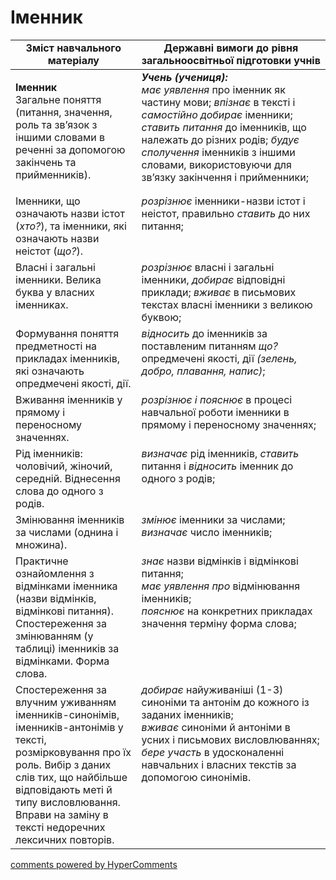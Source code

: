 <div id="hypercomments_widget" class="js-hypercomments-widget invisible"></div>

# Іменник 

<table>
  <tr>
    <td width="40%" align="center"><b>Зміст навчального матеріалу</b></td>
    <td width="60%" align="center"><b>Державні вимоги до рівня загальноосвітньої підготовки учнів</b></td>
  </tr>
<tbody>
  <tr>
    <td width="40%" style="vertical-align:top !important;">
    <p><b>Іменник</b><br>
Загальне поняття (питання, значення, роль та зв’язок з іншими словами в реченні за допомогою закінчень та прийменників). </td>
    <td width="60%" style="vertical-align:top !important;">
<i><b>Учень (учениця):</b></i><br>
<i>має уявлення</i> про іменник як частину мови; <i>впізнає</i> в тексті і <i>самостійно добирає</i> іменники; <i>ставить питання</i> до іменників, що належать до різних родів; <i>будує сполучення</i> іменників з іншими словами, використовуючи для зв’язку закінчення і прийменники;</td>
  </tr>
  <tr>
    <td width="40%" style="vertical-align:top !important;">
Іменники, що означають назви істот (<i>хто?</i>), та іменники, які означають назви неістот (<i>що?</i>).</td>
    <td width="60%" style="vertical-align:top !important;">
<i>розрізнює</i> іменники-назви істот і неістот, правильно <i>ставить</i> до них питання; </td>
  </tr>
  <tr>
    <td width="40%" style="vertical-align:top !important;">
Власні і загальні іменники. Велика буква у власних іменниках.</td>
    <td width="60%" style="vertical-align:top !important;">
<i>розрізнює</i> власні і загальні іменники, <i>добирає</i> відповідні приклади; <i>вживає</i> в письмових текстах власні іменники з великою буквою;</td>
  </tr>
  <tr>
    <td width="40%" style="vertical-align:top !important;">
Формування поняття предметності на прикладах іменників, які означають опредмечені якості, дії.</td>
    <td width="60%" style="vertical-align:top !important;">
<i>відносить</i> до іменників за поставленим питанням <i>що?</i> опредмечені якості, дії <i>(зелень, добро, плавання, напис)</i>;</td>
  </tr>
  <tr>
    <td width="40%" style="vertical-align:top !important;">
Вживання іменників у прямому і переносному значеннях.</td>
    <td width="60%" style="vertical-align:top !important;">
<i>розрізнює і пояснює</i> в процесі навчальної роботи іменники в прямому і переносному значеннях; </td>
  </tr>
  <tr>
    <td width="40%" style="vertical-align:top !important;">
Рід іменників: чоловічий, жіночий, середній. Віднесення слова до одного з родів.</td>
    <td width="60%" style="vertical-align:top !important;">
<i>визначає</i> рід іменників, <i>ставить</i> питання і <i>відносить</i> іменник до одного з родів;</td>
  </tr>
  <tr>
    <td width="40%" style="vertical-align:top !important;">
Змінювання іменників за числами (однина і множина).</td>
    <td width="60%" style="vertical-align:top !important;">
<i>змінює</i> іменники за числами; <i>визначає</i> число іменників;</td>
  </tr>
  <tr>
    <td width="40%" style="vertical-align:top !important;">
Практичне ознайомлення з відмінками іменника (назви відмінків, відмінкові питання). Спостереження за змінюванням (у таблиці) іменників за відмінками. Форма слова.</td>
    <td width="60%" style="vertical-align:top !important;">
<i>знає</i> назви відмінків і відмінкові питання;<br>
<i>має уявлення про</i> відмінювання іменників;<br>
<i>пояснює</i> на конкретних прикладах значення терміну форма слова;<br></td>
  </tr>
  <tr>
    <td width="40%" style="vertical-align:top !important;">
Спостереження за влучним уживанням іменників-синонімів, іменників-антонімів у тексті, розмірковування про їх роль. Вибір з даних слів тих, що найбільше відповідають меті й типу висловлювання. Вправи на заміну в тексті недоречних лексичних повторів.</td>
    <td width="60%" style="vertical-align:top !important;">
<i>добирає</i> найуживаніші (1-3) синоніми та антонім до кожного із заданих іменників;<br>
<i>вживає</i> синоніми й антоніми в усних і письмових висловлюваннях; <i>бере участь</i> в удосконаленні навчальних і власних текстів за допомогою синонімів.</td>
  </tr>
</tbody>
</table>

<div class="js-hypercomments-container">
<a href="http://hypercomments.com" class="hc-link" title="comments widget">comments powered by HyperComments</a>
</div>
